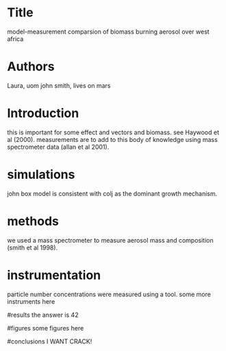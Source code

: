 # Title
model-measurement comparsion of biomass burning aerosol over west africa


# Authors
Laura, uom
john smith, lives on mars


# Introduction
this is important for some effect and vectors and biomass.
see Haywood et al (2000).
measurements are to add to this body of knowledge using mass spectrometer data (allan et al 2001).

# simulations
john box model is consistent with colj as the dominant growth mechanism.

# methods
we used a mass spectrometer to measure aerosol mass and composition (smith et al 1998).

# instrumentation
particle number concentrations were measured using a tool.
some more instruments here

#results
the answer is 42

#figures
some figures here

#conclusions
I WANT CRACK!